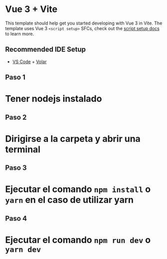 # Vue 3 + Vite

This template should help get you started developing with Vue 3 in Vite. The template uses Vue 3 `<script setup>` SFCs, check out the [script setup docs](https://v3.vuejs.org/api/sfc-script-setup.html#sfc-script-setup) to learn more.

## Recommended IDE Setup

- [VS Code](https://code.visualstudio.com/) + [Volar](https://marketplace.visualstudio.com/items?itemName=Vue.volar)

## Paso 1
# Tener nodejs instalado
## Paso 2
# Dirigirse a la carpeta y abrir una terminal
## Paso 3
# Ejecutar el comando `npm install` o `yarn` en el caso de utilizar yarn
## Paso 4
# Ejecutar el comando `npm run dev` o `yarn dev`

